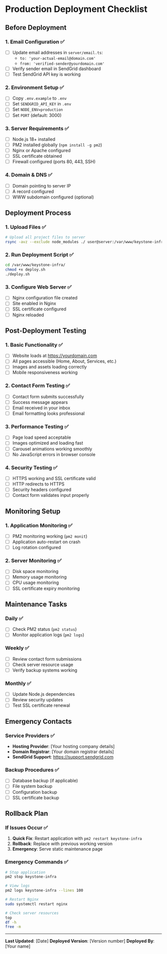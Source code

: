 # Production Deployment Checklist

## Before Deployment

### 1. Email Configuration ✅
- [ ] Update email addresses in `server/email.ts`:
  - `to: 'your-actual-email@domain.com'`
  - `from: 'verified-sender@yourdomain.com'`
- [ ] Verify sender email in SendGrid dashboard
- [ ] Test SendGrid API key is working

### 2. Environment Setup ✅
- [ ] Copy `.env.example` to `.env`
- [ ] Set `SENDGRID_API_KEY` in `.env`
- [ ] Set `NODE_ENV=production`
- [ ] Set `PORT` (default: 3000)

### 3. Server Requirements ✅
- [ ] Node.js 18+ installed
- [ ] PM2 installed globally (`npm install -g pm2`)
- [ ] Nginx or Apache configured
- [ ] SSL certificate obtained
- [ ] Firewall configured (ports 80, 443, SSH)

### 4. Domain & DNS ✅
- [ ] Domain pointing to server IP
- [ ] A record configured
- [ ] WWW subdomain configured (optional)

## Deployment Process

### 1. Upload Files ✅
```bash
# Upload all project files to server
rsync -avz --exclude node_modules ./ user@server:/var/www/keystone-infra/
```

### 2. Run Deployment Script ✅
```bash
cd /var/www/keystone-infra/
chmod +x deploy.sh
./deploy.sh
```

### 3. Configure Web Server ✅
- [ ] Nginx configuration file created
- [ ] Site enabled in Nginx
- [ ] SSL certificate configured
- [ ] Nginx reloaded

## Post-Deployment Testing

### 1. Basic Functionality ✅
- [ ] Website loads at https://yourdomain.com
- [ ] All pages accessible (Home, About, Services, etc.)
- [ ] Images and assets loading correctly
- [ ] Mobile responsiveness working

### 2. Contact Form Testing ✅
- [ ] Contact form submits successfully
- [ ] Success message appears
- [ ] Email received in your inbox
- [ ] Email formatting looks professional

### 3. Performance Testing ✅
- [ ] Page load speed acceptable
- [ ] Images optimized and loading fast
- [ ] Carousel animations working smoothly
- [ ] No JavaScript errors in browser console

### 4. Security Testing ✅
- [ ] HTTPS working and SSL certificate valid
- [ ] HTTP redirects to HTTPS
- [ ] Security headers configured
- [ ] Contact form validates input properly

## Monitoring Setup

### 1. Application Monitoring ✅
- [ ] PM2 monitoring working (`pm2 monit`)
- [ ] Application auto-restart on crash
- [ ] Log rotation configured

### 2. Server Monitoring ✅
- [ ] Disk space monitoring
- [ ] Memory usage monitoring
- [ ] CPU usage monitoring
- [ ] SSL certificate expiry monitoring

## Maintenance Tasks

### Daily ✅
- [ ] Check PM2 status (`pm2 status`)
- [ ] Monitor application logs (`pm2 logs`)

### Weekly ✅
- [ ] Review contact form submissions
- [ ] Check server resource usage
- [ ] Verify backup systems working

### Monthly ✅
- [ ] Update Node.js dependencies
- [ ] Review security updates
- [ ] Test SSL certificate renewal

## Emergency Contacts

### Service Providers ✅
- **Hosting Provider**: [Your hosting company details]
- **Domain Registrar**: [Your domain registrar details]
- **SendGrid Support**: https://support.sendgrid.com

### Backup Procedures ✅
- [ ] Database backup (if applicable)
- [ ] File system backup
- [ ] Configuration backup
- [ ] SSL certificate backup

## Rollback Plan

### If Issues Occur ✅
1. **Quick Fix**: Restart application with `pm2 restart keystone-infra`
2. **Rollback**: Replace with previous working version
3. **Emergency**: Serve static maintenance page

### Emergency Commands ✅
```bash
# Stop application
pm2 stop keystone-infra

# View logs
pm2 logs keystone-infra --lines 100

# Restart Nginx
sudo systemctl restart nginx

# Check server resources
top
df -h
free -m
```

---

**Last Updated**: [Date]
**Deployed Version**: [Version number]
**Deployed By**: [Your name]